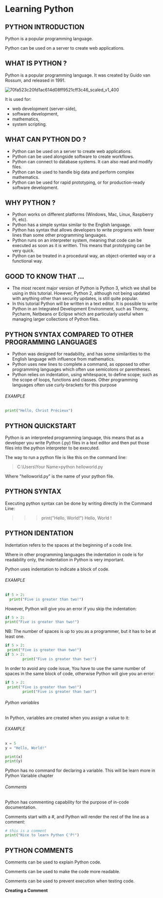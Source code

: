 # Learning Python

## PYTHON INTRODUCTION

Python is a popular programming language.

Python can be used on a server to create web applications.

## WHAT IS PYTHON ?

Python is a popular programming language. It was created by Guido van Rossum, and released in 1991.

![70fa523c20fd1ac614d08ff9521cff3c46_scaled_v1_400](https://user-images.githubusercontent.com/76608611/136461420-d1e0b720-a611-484f-895b-e341f35d0e01.jpg)

It is used for:

- web development (server-side),
- software development,
- mathematics,
- system scripting.

## WHAT CAN PYTHON DO ?

- Python can be used on a server to create web applications.
- Python can be used alongside software to create workflows.
- Python can connect to database systems. It can also read and modify files.
- Python can be used to handle big data and perform complex mathematics.
- Python can be used for rapid prototyping, or for production-ready software development.

## WHY PYTHON ?

- Python works on different platforms (Windows, Mac, Linux, Raspberry Pi, etc).
- Python has a simple syntax similar to the English language.
- Python has syntax that allows developers to write programs with fewer lines than some other programming languages.
- Python runs on an interpreter system, meaning that code can be executed as soon as it is written. This means that prototyping can be very quick.
- Python can be treated in a procedural way, an object-oriented way or a functional way.

## GOOD TO KNOW THAT ...

- The most recent major version of Python is Python 3, which we shall be using in this tutorial. However, Python 2, although not being updated with anything other than security updates, is still quite popular.
- In this tutorial Python will be written in a text editor. It is possible to write Python in an Integrated Development Environment, such as Thonny, Pycharm, Netbeans or Eclipse which are particularly useful when managing larger collections of Python files.

## PYTHON SYNTAX COMPARED TO OTHER PROGRAMMING LANGUAGES

- Python was designed for readability, and has some similarities to the English language with influence from mathematics.
- Python uses new lines to complete a command, as opposed to other programming languages which often use semicolons or parentheses.
- Python relies on indentation, using whitespace, to define scope; such as the scope of loops, functions and classes. Other programming languages often use curly-brackets for this purpose

###### EXAMPLE 

```.py
print("Hello, Christ Précieux")

```

## PYTHON QUICKSTART

Python is an interpreted programming language, this means that as a developer you write Python (.py) files in a text editor and then put those files into the python interpreter to be executed.

The way to run a python file is like this on the command line:

> C:\Users\Your Name>python helloworld.py

Where "helloworld.py" is the name of your python file.

## PYTHON SYNTAX

Executing python syntax can be done by writing directly in the Command Line:
>>> print("Hello, World!")
Hello, World !

## PYTHON IDENTATION

Indentation refers to the spaces at the beginning of a code line.

Where in other programming languages the indentation in code is for readability only, the indentation in Python is very important.

Python uses indentation to indicate a block of code.

###### EXAMPLE

```.py
if 5 > 2:
  print("Five is greater than two!")
```
However, Python will give you an error if you skip the indentation:

```.py
if 5 > 2:
print("Five is greater than two!")
```

NB: The number of spaces is up to you as a programmer, but it has to be at least one.

```.py
if 5 > 2:
 print("Five is greater than two!") 
if 5 > 2:
        print("Five is greater than two!")
```

In order to avoid any code issue, You have to use the same number of spaces in the same block of code, otherwise Python will give you an error:

```.py
if 5 > 2:
 print("Five is greater than two!")
        print("Five is greater than two!")
```

###### Python variables

In Python, variables are created when you assign a value to it:

###### EXAMPLE

```.py
x = 5
y = "Hello, World!"

print(x)
print(y)
```

Python has no command for declaring a variable.
This will be learn more in Python Variable chapter

###### Comments

Python has commenting capability for the purpose of in-code documentation.

Comments start with a #, and Python will render the rest of the line as a comment:

```.py
# this is a comment
print("Nice to learn Python C'P!")
```

## PYTHON COMMENTS

Comments can be used to explain Python code.

Comments can be used to make the code more readable.

Comments can be used to prevent execution when testing code.

**Creating a Comment**







